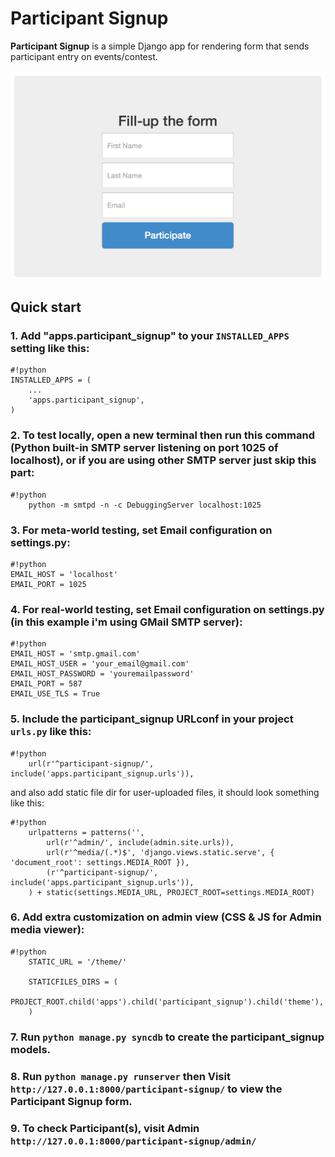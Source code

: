 # Participant Signup

**Participant Signup** is a simple Django app for rendering form that sends participant entry on events/contest.

![Sample](screenshot.png)

## Quick start

### 1. Add "apps.participant_signup" to your `INSTALLED_APPS` setting like this:
	
```
#!python
INSTALLED_APPS = (
	...
	'apps.participant_signup',
)
```

### 2. To test locally, open a new terminal then run this command (Python built-in SMTP server listening on port 1025 of localhost), or if you are using other SMTP server just skip this part:

```
#!python
    python -m smtpd -n -c DebuggingServer localhost:1025
```

### 3. For meta-world testing, set Email configuration on settings.py:

```
#!python
EMAIL_HOST = 'localhost'
EMAIL_PORT = 1025
```

### 4. For real-world testing, set Email configuration on settings.py (in this example i'm using GMail SMTP server):

```
#!python
EMAIL_HOST = 'smtp.gmail.com'
EMAIL_HOST_USER = 'your_email@gmail.com'
EMAIL_HOST_PASSWORD = 'youremailpassword'
EMAIL_PORT = 587
EMAIL_USE_TLS = True
```

### 5. Include the participant_signup URLconf in your project `urls.py` like this:

```
#!python
    url(r'^participant-signup/', include('apps.participant_signup.urls')),
```

and also add static file dir for user-uploaded files, it should look something like this:

```
#!python
    urlpatterns = patterns('',
    	url(r'^admin/', include(admin.site.urls)),
    	url(r'^media/(.*)$', 'django.views.static.serve', { 'document_root': settings.MEDIA_ROOT }),
    	(r'^participant-signup/', include('apps.participant_signup.urls')),
	) + static(settings.MEDIA_URL, PROJECT_ROOT=settings.MEDIA_ROOT)
```

### 6. Add extra customization on admin view (CSS & JS for Admin media viewer):

```
#!python
    STATIC_URL = '/theme/'

	STATICFILES_DIRS = (
	    PROJECT_ROOT.child('apps').child('participant_signup').child('theme'),
	)
```

### 7. Run `python manage.py syncdb` to create the participant_signup models.

### 8. Run `python manage.py runserver` then Visit `http://127.0.0.1:8000/participant-signup/` to view the Participant Signup form.

### 9. To check Participant(s), visit Admin `http://127.0.0.1:8000/participant-signup/admin/`